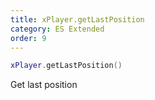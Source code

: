 ```yaml
---
title: xPlayer.getLastPosition
category: ES Extended
order: 9
---
```


```lua
xPlayer.getLastPosition()
```

Get last position
